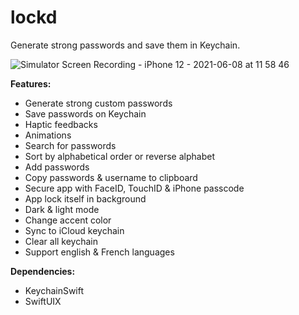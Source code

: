 # lockd
Generate strong passwords and save them in Keychain.
 
 
![Simulator Screen Recording - iPhone 12 - 2021-06-08 at 11 58 46](https://user-images.githubusercontent.com/61360545/121167641-6a3a2100-c852-11eb-9bce-37b7b852e95d.gif)



**Features:**  

- Generate strong custom passwords  
- Save passwords on Keychain  
- Haptic feedbacks
-  Animations
- Search for passwords  
- Sort by alphabetical order or reverse alphabet   
- Add passwords  
- Copy passwords & username to clipboard  
- Secure app with FaceID, TouchID & iPhone passcode
- App lock itself in background   
- Dark & light mode
- Change accent color 
- Sync to iCloud keychain
- Clear all keychain  
- Support english & French languages

**Dependencies:**  

- KeychainSwift  
- SwiftUIX  

